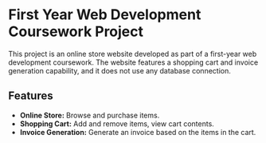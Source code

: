 # First Year Web Development Coursework Project

This project is an online store website developed as part of a first-year web development coursework. The website features a shopping cart and invoice generation capability, and it does not use any database connection.

## Features

- **Online Store:** Browse and purchase items.
- **Shopping Cart:** Add and remove items, view cart contents.
- **Invoice Generation:** Generate an invoice based on the items in the cart.
